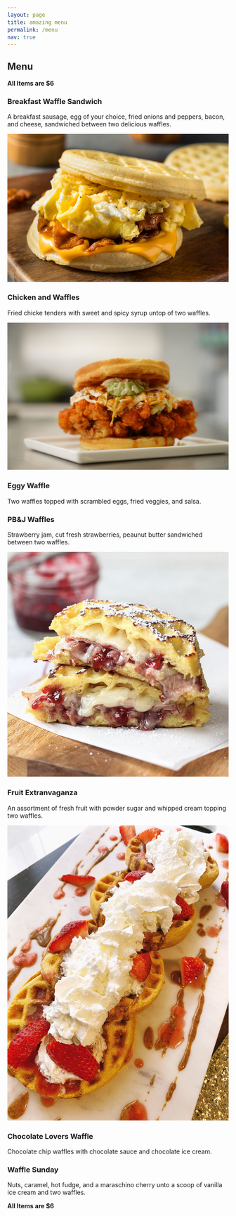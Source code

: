 ```yaml
---
layout: page
title: amazing menu
permalink: /menu
nav: true
---
```


## Menu
 
 **All Items are $6**
 
### Breakfast Waffle Sandwich

A breakfast sausage, egg of your choice, fried onions and peppers, bacon, and 
cheese, sandwiched between two delicious waffles.

![](./assets/images/Eggo.jpg)

### Chicken and Waffles

Fried chicke tenders with sweet and spicy syrup untop of two waffles.

![](./assets/images/8988769-nashville-hot-chicken-and-waffle-sandwich-photo-by-allrecipes-2000-0d69a04532014f35bcd1866e52a5b05c.jpg)

### Eggy Waffle

Two waffles topped with scrambled eggs, fried veggies, and salsa. 

### PB&J Waffles

Strawberry jam, cut fresh strawberries, peaunut butter sandwiched between two
waffles.

![](/assets/images/image1.jpg)

### Fruit Extranvaganza

An assortment of fresh fruit with powder sugar and whipped cream topping two waffles.

![](./assets/images/peanut.jpg)

### Chocolate Lovers Waffle

Chocolate chip waffles with chocolate sauce and chocolate ice cream.

### Waffle Sunday

Nuts, caramel, hot fudge, and a maraschino cherry unto a scoop of vanilla ice 
cream and two waffles.

**All Items are $6**
